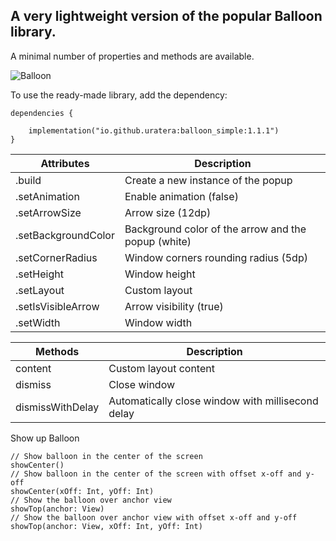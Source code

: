 ## A very lightweight version of the popular Balloon library.

A minimal number of properties and methods are available.

![Balloon](https://github.com/user-attachments/assets/0a5d1ae3-1537-41b2-9d98-32e646de001c)

To use the ready-made library, add the dependency:
```
dependencies {

    implementation("io.github.uratera:balloon_simple:1.1.1")
}
```

Attributes	|Description 
----------------------------------|---------------------------------------------
.build	|Create a new instance of the popup
.setAnimation	|Enable animation (false)
.setArrowSize	|Arrow size  (12dp)
.setBackgroundColor	|Background color of the arrow and the popup (white)
.setCornerRadius	|Window corners rounding radius (5dp)
.setHeight	|Window height
.setLayout	|Custom layout
.setIsVisibleArrow	|Arrow visibility (true)
.setWidth	|Window width

Methods	|Description
-----------------------------------|--------------------------------------------------
content	|Custom layout content
dismiss	|Close window
dismissWithDelay	|Automatically close window with millisecond delay

Show up Balloon
```
// Show balloon in the center of the screen
showCenter()
// Show balloon in the center of the screen with offset x-off and y-off
showCenter(xOff: Int, yOff: Int)
// Show the balloon over anchor view
showTop(anchor: View) 
// Show the balloon over anchor view with offset x-off and y-off
showTop(anchor: View, xOff: Int, yOff: Int)
```

